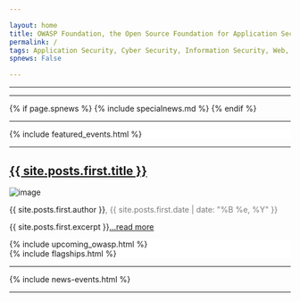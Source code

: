 ```yaml
---

layout: home
title: OWASP Foundation, the Open Source Foundation for Application Security 
permalink: /
tags: Application Security, Cyber Security, Information Security, Web, Cloud, Vulnerability Assessment
spnews: False

---
```

<!-- Mastodon verification -->
<link rel="me" href="https://infosec.exchange/@owasp">

<!-- Discoverable Feeds -->
<link rel="alternate" type="application/atom+xml" title="{{ site.title }}" href="{{ "/feed.xml" | prepend: site.baseurl | prepend: site.url }}">
<link rel="alternate" type="application/json" title="{{ site.title }}" href="{{ "/feed.json" | prepend: site.baseurl | prepend: site.url }}"/>
<link rel="alternate" type="application/rss+xml" title="{{ site.title }}" href="{{ "/rss.xml" | prepend: site.baseurl | prepend: site.url }}">

<!-- Rebuild Site Tag 194 -->

<div class="homepage-promo" style='background: url(/assets/images/content/ams-preso-new.jpg) no-repeat center center;background-size: cover;'>
  <!--<img src="/assets/images/content/ams-preso-new.jpg" alt="Presentation at Global AppSec AMS">-->
</div>

 <hr class="mobile">

<section class="homepage-welcome">
</section>

<hr>

{% if page.spnews %}
{% include specialnews.md %}
{% endif %}

<hr class="mobile">

<div style="display:grid;grid-column: 1/3; background-color:#fff;">
  {% include featured_events.html %}  
</div>

<hr>

<section class="homepage-blog">
  <h2><a href="{{ site.posts.first.url }}">{{ site.posts.first.title }}</a></h2>
<a><img src="{{ site.posts.first.author_image }}" alt="image"></a>
<p class="author"><a>{{ site.posts.first.author }}</a><span style="color:#7C7C7C">, {{ site.posts.first.date | date: "%B %e, %Y" }}</span></p>
<p>{{ site.posts.first.excerpt }}<a href="{{ site.posts.first.url }}">...read more</a></p>
</section>

<div style="display:grid;grid-column: 1/3; background-color:#fff;">
 {% include upcoming_owasp.html %}
</div>

<div style="display:grid;grid-column: 1/3; background-color:#fff;">
  {% include flagships.html %}
</div>

<hr class="mobile">

{% include news-events.html %}

<hr class="mobile">

